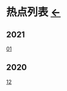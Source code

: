 # 热点列表  [←](../../index.md)

## 2021

[01](2021/index.md#01)

## 2020

[12](2020/index.md#12)

[]()

